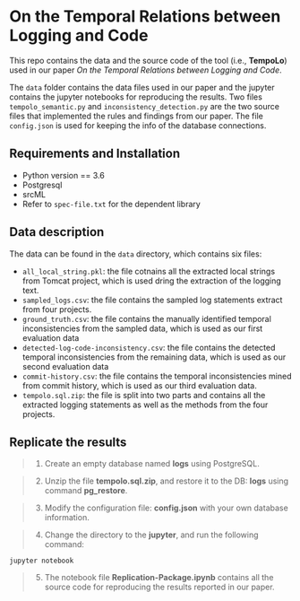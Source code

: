 # On the Temporal Relations between Logging and Code

This repo contains the data and the source code of  the tool (i.e., **TempoLo**) used in our paper *On the Temporal Relations between Logging and Code*. 

The `data` folder contains the data files used in our paper and the jupyter contains the jupyter notebooks for reproducing the results. Two files `tempolo_semantic.py` and `inconsistency_detection.py` are the two source files that implemented the rules and findings from our paper. The file `config.json` is used for keeping the info of the database connections.

## Requirements and Installation

* Python version == 3.6
* Postgresql
* srcML
* Refer to `spec-file.txt` for the dependent library


## Data description

The data can be found in the `data` directory, which contains six files: 

* `all_local_string.pkl`: the file cotnains all the extracted local strings from Tomcat project, which is used dring the extraction of the logging text. 
* `sampled_logs.csv`: the file contains the sampled log statements extract from four projects.
* `ground_truth.csv`: the file contains the manually identified temporal inconsistencies from the sampled data, which is used as our first evaluation data
* `detected-log-code-inconsistency.csv`: the file contains the detected temporal inconsistencies from the remaining data, which is used as our second evaluation data
* `commit-history.csv`: the file contains the temporal inconsistencies mined from commit history, which is used as our third evaluation data.
* `tempolo.sql.zip`: the file is split into two parts and contains all the extracted logging statements as well as the methods from the four projects.

## Replicate the results
> 1. Create an empty database named **logs** using PostgreSQL.

> 2. Unzip the file **tempolo.sql.zip**, and restore it to the DB: **logs** using command **pg_restore**.

> 3. Modify the configuration file: **config.json** with your own database information.

> 4. Change the directory to the **jupyter**, and run the following command:
```
jupyter notebook
```

> 5. The notebook file **Replication-Package.ipynb** contains all the source code for reproducing the results reported in our paper.


